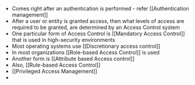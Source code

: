 - Comes right after an authentication is performed - refer [[Authentication management]]
- After a user or entity is granted access, then what levels of access are required to be granted, are determined by an Access Control system
- One particular form of Access Control is [[Mandatory Access Control]] that is used in high-security environments
- Most operating systems use [[Discretionary access control]]
- In most organizations [[Role-based Access Control]] is used
- Another form is [[Attribute based Access control]]
- Also, [[Rule-based Access Control]]
- [[Privileged Access Management]]
- 
